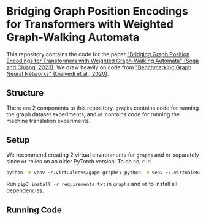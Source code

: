 # Bridging Graph Position Encodings for Transformers with Weighted Graph-Walking Automata

This repository contains the code for the paper ["Bridging Graph Position Encodings for Transformers with Weighted Graph-Walking Automata" (Soga and Chiang, 2023)](https://arxiv.org/abs/2212.06898). We draw heavily on code from ["Benchmarking Graph Neural Networks" (Dwivedi et al., 2020)](https://arxiv.org/abs/2003.00982).

## Structure

There are 2 components to this repository. `graphs` contains code for running the graph dataset experiments, and `mt` contains code for running the machine translation experiments.

## Setup

We recommend creating 2 virtual environments for `graphs` and `mt` separately since `mt` relies on an older PyTorch version. To do so, run

```bash
python -m venv ~/.virtualenvs/gape-graphs; python -m venv ~/.virtualenvs/gape-mt
```

Run `pip3 install -r requirements.txt` in `graphs` and `mt` to install all dependencies.

## Running Code
